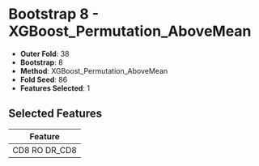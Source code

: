 # Bootstrap 8 - XGBoost_Permutation_AboveMean

- **Outer Fold**: 38
- **Bootstrap**: 8
- **Method**: XGBoost_Permutation_AboveMean
- **Fold Seed**: 86
- **Features Selected**: 1

## Selected Features

| Feature |
|---------|
| CD8 RO DR_CD8 |
